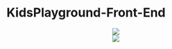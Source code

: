 # KidsPlayground-Front-End

<div align="center">

<img src="https://user-images.githubusercontent.com/73642253/118354126-34b35800-b572-11eb-9ce2-4a1e217dad89.png" />

</div>

<div align="center">

<img src="https://user-images.githubusercontent.com/73642253/118354124-33822b00-b572-11eb-82ce-f0a3defe01ce.png" />

</div>
